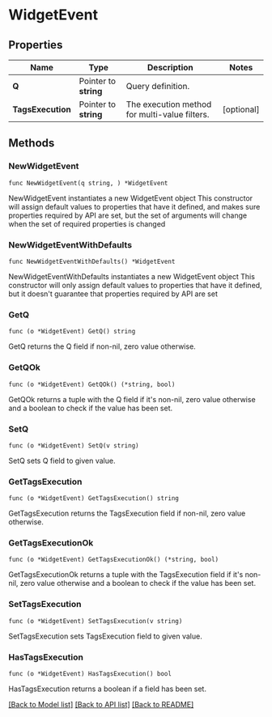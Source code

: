 # WidgetEvent

## Properties

Name | Type | Description | Notes
------------ | ------------- | ------------- | -------------
**Q** | Pointer to **string** | Query definition. | 
**TagsExecution** | Pointer to **string** | The execution method for multi-value filters. | [optional] 

## Methods

### NewWidgetEvent

`func NewWidgetEvent(q string, ) *WidgetEvent`

NewWidgetEvent instantiates a new WidgetEvent object
This constructor will assign default values to properties that have it defined,
and makes sure properties required by API are set, but the set of arguments
will change when the set of required properties is changed

### NewWidgetEventWithDefaults

`func NewWidgetEventWithDefaults() *WidgetEvent`

NewWidgetEventWithDefaults instantiates a new WidgetEvent object
This constructor will only assign default values to properties that have it defined,
but it doesn't guarantee that properties required by API are set

### GetQ

`func (o *WidgetEvent) GetQ() string`

GetQ returns the Q field if non-nil, zero value otherwise.

### GetQOk

`func (o *WidgetEvent) GetQOk() (*string, bool)`

GetQOk returns a tuple with the Q field if it's non-nil, zero value otherwise
and a boolean to check if the value has been set.

### SetQ

`func (o *WidgetEvent) SetQ(v string)`

SetQ sets Q field to given value.


### GetTagsExecution

`func (o *WidgetEvent) GetTagsExecution() string`

GetTagsExecution returns the TagsExecution field if non-nil, zero value otherwise.

### GetTagsExecutionOk

`func (o *WidgetEvent) GetTagsExecutionOk() (*string, bool)`

GetTagsExecutionOk returns a tuple with the TagsExecution field if it's non-nil, zero value otherwise
and a boolean to check if the value has been set.

### SetTagsExecution

`func (o *WidgetEvent) SetTagsExecution(v string)`

SetTagsExecution sets TagsExecution field to given value.

### HasTagsExecution

`func (o *WidgetEvent) HasTagsExecution() bool`

HasTagsExecution returns a boolean if a field has been set.


[[Back to Model list]](../README.md#documentation-for-models) [[Back to API list]](../README.md#documentation-for-api-endpoints) [[Back to README]](../README.md)



